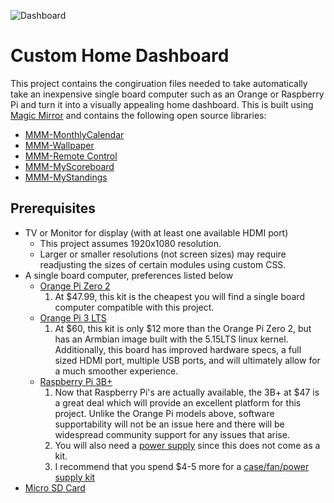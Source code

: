 ![Dashboard](MM_calendar_time_weather_notes_sports.png)

# Custom Home Dashboard
This project contains the congiruation files needed to take automatically take an inexpensive single board computer such as an Orange or Raspberry Pi and turn it into a visually appealing home dashboard. This is built using [Magic Mirror](https://github.com/MichMich/MagicMirror) and contains the following open source libraries:
* [MMM-MonthlyCalendar](https://github.com/kolbyjack/MMM-MonthlyCalendar)
* [MMM-Wallpaper](https://github.com/kolbyjack/MMM-Wallpaper)
* [MMM-Remote Control](https://github.com/Jopyth/MMM-Remote-Control)
* [MMM-MyScoreboard](https://github.com/jclarke0000/MMM-MyScoreboard)
* [MMM-MyStandings](https://github.com/vincep5/MMM-MyStandings)

## Prerequisites
* TV or Monitor for display (with at least one available HDMI port)
  - This project assumes 1920x1080 resolution.
  - Larger or smaller resolutions (not screen sizes) may require readjusting the sizes of certain modules using custom CSS.
* A single board computer, preferences listed below
  - [Orange Pi Zero 2](https://www.amazon.com/Orange-Pi-Allwinner-Open-Source-Android10/dp/B0B973214J)
    1. At $47.99, this kit is the cheapest you will find a single board computer compatible with this project.
  - [Orange Pi 3 LTS](https://www.amazon.com/Orange-Pi-Allwinner-Computer-Support/dp/B09TQZH4GJ/ref=sr_1_2?crid=1DL5D33N6X4BQ&keywords=orange+pi+3+lts&qid=1698512209&s=electronics&sprefix=orange+pi+3+lts%2Celectronics%2C59&sr=1-2&ufe=app_do%3Aamzn1.fos.18ed3cb5-28d5-4975-8bc7-93deae8f9840)
    1. At $60, this kit is only $12 more than the Orange Pi Zero 2, but has an Armbian image built with the 5.15LTS linux kernel. Additionally, this board has improved hardware specs, a full sized HDMI port, multiple USB ports, and will ultimately allow for a much smoother experience.
  - [Raspberry Pi 3B+](https://www.amazon.com/Raspberry-Pi-Model-Board-Plus/dp/B0BNJPL4MW/ref=sr_1_3?crid=2I2PYM9BYT84N&keywords=Raspberry+pi+3b&qid=1698512655&s=electronics&sprefix=raspberry+pi+3b%2Celectronics%2C62&sr=1-3)
    1. Now that Raspberry Pi's are actually available, the 3B+ at $47 is a great deal which will provide an excellent platform for this project. Unlike the Orange Pi models above, software supportability will not be an issue here and there will be widespread community support for any issues that arise.
    2. You will also need a [power supply](https://www.amazon.com/CanaKit-Raspberry-Supply-Adapter-Listed/dp/B00MARDJZ4/ref=sr_1_20?crid=NIYOW2YJD5MA&keywords=Raspberry+pi+3b%2B+kit&qid=1698512808&s=electronics&sprefix=raspberry+pi+3b%2B+kit%2Celectronics%2C60&sr=1-20) since this does not come as a kit.
    3. I recommend that you spend $4-5 more for a [case/fan/power supply kit](https://www.amazon.com/Miuzei-Raspberry-Heatsinks-Supply-Compatible/dp/B07BTHNW9W/ref=pd_bxgy_img_sccl_2/140-1220211-7057031?pd_rd_w=yHsPN&content-id=amzn1.sym.43d28dfc-aa4f-4ef6-b591-5ab7095e137f&pf_rd_p=43d28dfc-aa4f-4ef6-b591-5ab7095e137f&pf_rd_r=77PRN4345TAQBB92NSYY&pd_rd_wg=HIgEW&pd_rd_r=a928bf38-6300-4a4a-a4b2-0d26a1f7043f&pd_rd_i=B07BTHNW9W&psc=1)
* [Micro SD Card](https://www.amazon.com/SanDisk-2-Pack-microSDHC-Memory-2x32GB/dp/B08J4HJ98L/ref=sr_1_5?crid=6UVN6B6DWQJW&keywords=micro%2Bsd%2Bcard&qid=1698512146&s=electronics&sprefix=micro%2Bsd%2Bcard%2Celectronics%2C67&sr=1-5&th=1)
